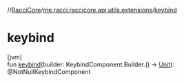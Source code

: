 //[RacciCore](../../index.md)/[me.racci.raccicore.api.utils.extensions](index.md)/[keybind](keybind.md)

# keybind

[jvm]\
fun [keybind](keybind.md)(builder: KeybindComponent.Builder.() -&gt; [Unit](https://kotlinlang.org/api/latest/jvm/stdlib/kotlin/-unit/index.html)): @NotNullKeybindComponent
